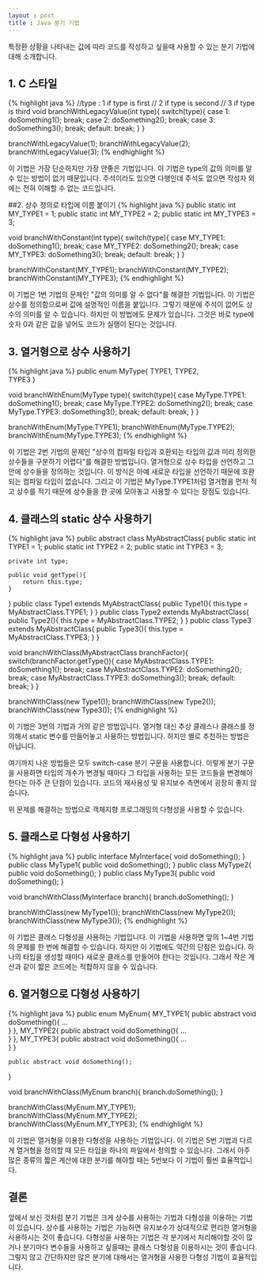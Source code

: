 ```yaml
---
layout : post
title : Java 분기 기법
---
```


특정환 상황을 나타내는 값에 따라 코드를 작성하고 싶을때 사용할 수 있는 분기 기법에 대해 소개합니다.

## 1. C 스타일
{% highlight java %}
//type : 1 if type is first
//       2 if type is second
//       3 if type is third
void branchWithLegacyValue(int type){
    switch(type){
        case 1:
            doSomething1();
        break;
        case 2:
            doSomething2();
        break;
        case 3:
            doSomething3();
        break;
        default:
        break;
    }
}

branchWithLegacyValue(1);
branchWithLegacyValue(2);
branchWithLegacyValue(3);
{% endhighlight %}

이 기법은 가장 단순하지만 가장 안좋은 기법입니다. 이 기법은 type의 값의 의미를 알 수 있는 방법이 없기 때문입니다.
주석이라도 있으면 다행인데 주석도 없으면 작성자 외에는 전혀 이해할 수 없는 코드입니다.

##2. 상수 정의로 타입에 이름 붙이기
{% highlight java %}
public static int MY_TYPE1 = 1;
public static int MY_TYPE2 = 2;
public static int MY_TYPE3 = 3; 

void branchWithConstant(int type){
    switch(type){
        case MY_TYPE1:
            doSomething1();
        break;
        case MY_TYPE2:
            doSomething2();
        break;
        case MY_TYPE3:
            doSomething3();
        break;
        default:
        break;
    }
}

branchWithConstant(MY_TYPE1);
branchWithConstant(MY_TYPE2);
branchWithConstant(MY_TYPE3);
{% endhighlight %}

이 기법은 1번 기법의 문제인 "값의 의미를 알 수 없다"를 해결한 기법입니다. 이 기법은 상수를 정의함으로써 값에 설명적인 이름을 붙입니다.
그렇기 때문에 주석이 없어도 상수의 의미를 알 수 있습니다. 하지만 이 방법에도 문제가 있습니다. 
그것은 바로 type에 숫자 0과 같은 값을 넣어도 코드가 실행이 된다는 것입니다.

## 3. 열거형으로 상수 사용하기
{% highlight java %}
public enum MyType{
    TYPE1,
    TYPE2,    
    TYPE3
}

void branchWithEnum(MyType type){
    switch(type){
        case MyType.TYPE1:
            doSomething1();
        break;
        case MyType.TYPE2:
            doSomething2();
        break;
        case MyType.TYPE3:
            doSomething3();
        break;
        default:
        break;
    }
}

branchWithEnum(MyType.TYPE1);
branchWithEnum(MyType.TYPE2);
branchWithEnum(MyType.TYPE3);
{% endhighlight %}

이 기법은 2번 기법의 문제인 "상수의 컴파일 타입과 호환되는 타입의 값과 미리 정의한 상수들을 구분하기 어렵다"를 해결한 방법입니다.
열거형으로 상수 타입을 선언하고 그 안에 상수들을 정의하는 것입니다. 이 방식은 아예 새로운 타입을 선언하기 때문에 호환되는 컴파일 타입이 없습니다. 
그리고 이 기법은 MyType.TYPE1처럼 열거형을 먼저 적고 상수를 적기 때문에 상수들을 한 곳에 모아놓고 사용할 수 있다는 장점도 있습니다.

## 4. 클래스의 static 상수 사용하기
{% highlight java %}
public abstract class MyAbstractClass{
    public static int TYPE1 = 1;
    public static int TYPE2 = 2;
    public static int TYPE3 = 3;
    
    private int type;
    
    public void getType(){
        return this.type;
    } 
}
public class Type1 extends MyAbstractClass{
    public Type1(){
        this.type = MyAbstractClass.TYPE1;
    }
}
public class Type2 extends MyAbstractClass{
    public Type2(){
        this.type = MyAbstractClass.TYPE2;
    }
}
public class Type3 extends MyAbstractClass{
    public Type3(){
        this.type = MyAbstractClass.TYPE3;
    }
}

void branchWithClass(MyAbstractClass branchFactor){
    switch(branchFactor.getType()){
        case MyAbstractClass.TYPE1:
            doSomething1();
        break;
        case MyAbstractClass.TYPE2:
            doSomething2();
        break;
        case MyAbstractClass.TYPE3:
            doSomething3();
        break;
        default:
        break;
    }
}

branchWithClass(new Type1());
branchWithClass(new Type2());
branchWithClass(new Type3());
{% endhighlight %}

이 기법은 3번의 기법과 거의 같은 방법입니다.
열거형 대신 추상 클래스나 클래스를 정의해서 static 변수를 만들어놓고 사용하는 방법입니다.
하지만 별로 추천하는 방법은 아닙니다.

여기까지 나온 방법들은 모두 switch-case 분기 구문을 사용합니다.
이렇게 분기 구문을 사용하면 타입의 개수가 변경될 때마다 그 타입을 사용하는 모든 코드들을 변경해야한다는 아주 큰 단점이 있습니다.
코드의 재사용성 및 유지보수 측면에서 굉장히 좋지 않습니다.

위 문제를 해결하는 방법으로 객체지향 프로그래밍의 다형성을 사용할 수 있습니다.

## 5. 클래스로 다형성 사용하기
{% highlight java %}
public interface MyInterface{
    void doSomething();
}
public class MyType1{
    public void doSomething();
}
public class MyType2{
    public void doSomething();
}
public class MyType3{
    public void doSomething();
}

void branchWithClass(MyInterface branch){
    branch.doSomething();
}

branchWithClass(new MyType1());
branchWithClass(new MyType2());
branchWithClass(new MyType3());
{% endhighlight %}

이 기법은 클래스 다형성을 사용하는 기법입니다. 
이 기법을 사용하면 앞의 1~4번 기법의 문제를 한 번에 해결할 수 있습니다.
하지만 이 기법에도 약간의 단점은 있습니다. 하나의 타입을 생성할 때마다 새로운 클래스를 만들어야 한다는 것입니다.
그래서 작은 계산과 같이 짧은 코드에는 적합하지 않을 수 있습니다.    

## 6. 열거형으로 다형성 사용하기
{% highlight java %}
public enum MyEnum{
    MY_TYPE1{
        public abstract void doSomething(){
            ...    
        } 
    },
    MY_TYPE2{
        public abstract void doSomething(){
            ...    
        } 
    },
    MY_TYPE3{
        public abstract void doSomething(){
            ...    
        } 
    }
    
    public abstract void doSomething();
}

void branchWithClass(MyEnum branch){
    branch.doSomething();
}

branchWithClass(MyEnum.MY_TYPE1);
branchWithClass(MyEnum.MY_TYPE2);
branchWithClass(MyEnum.MY_TYPE3);
{% endhighlight %}
 
이 기법은 열거형을 이용한 다형성을 사용하는 기법입니다.
이 기법은 5번 기법과 다르게 열거형을 정의할 때 모든 타입을 하나의 파일에서 정의할 수 있습니다.
그래서 아주 많은 종류의 짧은 계산에 대한 분기를 해야할 때는 5번보다 이 기법이 훨씬 효율적입니다.

## 결론
앞에서 보신 것처럼 분기 기법은 크게 상수를 사용하는 기법과 다형성을 이용하는 기법이 있습니다.
상수를 사용하는 기법은 가능하면 유지보수가 상대적으로 편리한 열거형을 사용하시는 것이 좋습니다.
다형성을 사용하는 기법은 각 분기에서 처리해야할 것이 많거나 분기마다 변수들을 사용하고 싶을때는 클래스 다형성을 이용하시는 것이 좋습니다.
그렇지 않고 간단하지만 많은 분기에 대해서는 열거형을 사용한 다형성 기법이 효율적입니다.
